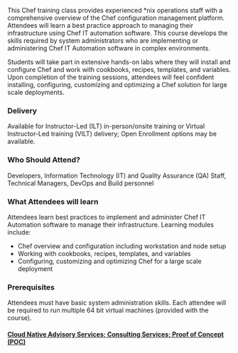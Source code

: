 <!-- Chef Fundamentals -->

This Chef training class provides experienced \*nix operations staff with a comprehensive overview of the Chef configuration management platform. Attendees will learn a best practice approach to managing their infrastructure using Chef IT automation software. This course develops the skills required by system administrators who are implementing or administering Chef IT Automation software in complex environments.

Students will take part in extensive hands-on labs where they will install and configure Chef and work with cookbooks, recipes, templates, and variables. Upon completion of the training sessions, attendees will feel confident installing, configuring, customizing and optimizing a Chef solution for large scale deployments.


### Delivery

Available for Instructor-Led (ILT) in-person/onsite training or Virtual Instructor-Led training (VILT) delivery; Open Enrollment options may be available.


### Who Should Attend?

Developers, Information Technology (IT) and Quality Assurance (QA) Staff, Technical Managers, DevOps and Build personnel


### What Attendees will learn

Attendees learn best practices to implement and administer Chef IT Automation software to manage their infrastructure.
Learning modules include:

- Chef overview and configuration including workstation and node setup
- Working with cookbooks, recipes, templates, and variables
- Configuring, customizing and optimizing Chef for a large scale deployment

### Prerequisites

Attendees must have basic system administration skills. Each attendee will be required to run multiple 64 bit virtual
machines (provided with the course).


#### [Cloud Native Advisory Services; Consulting Services; Proof of Concept (POC)](https://rx-m.com/cloud-native-consulting/)

